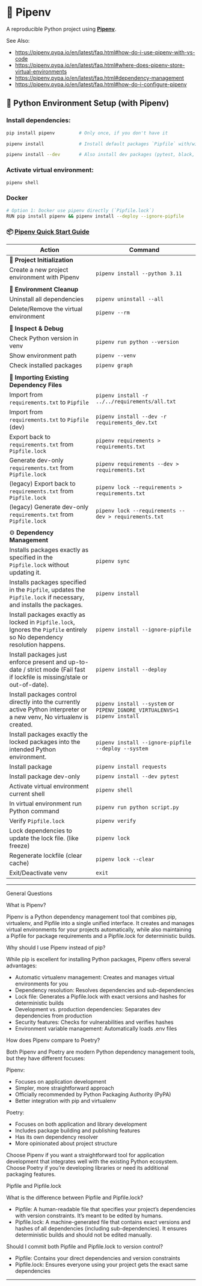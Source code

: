 # 🧪 Pipenv

A reproducible Python project using [**Pipenv**](https://pipenv.pypa.io).

See Also:
- https://pipenv.pypa.io/en/latest/faq.html#how-do-i-use-pipenv-with-vs-code
- https://pipenv.pypa.io/en/latest/faq.html#where-does-pipenv-store-virtual-environments
- https://pipenv.pypa.io/en/latest/faq.html#dependency-management
- https://pipenv.pypa.io/en/latest/faq.html#how-do-i-configure-pipenv


## 🐍 Python Environment Setup (with Pipenv)

### Install dependencies:

```bash
pip install pipenv         # Only once, if you don't have it
```

```bash
pipenv install             # Install default packages `Pipfile` with/without `Pipfile.lock`
```

```bash
pipenv install --dev       # Also install dev packages (pytest, black, etc.)
```

### Activate virtual environment:

```bash
pipenv shell
```

### Docker

```bash
# Option 1: Docker use pipenv directly (`Pipfile.lock`)
RUN pip install pipenv && pipenv install --deploy --ignore-pipfile
```

### 📦 [Pipenv Quick Start Guide][quick_start]

[quick_start]: https://pipenv.pypa.io/en/latest/quick_start.html

| **Action**                                                                                                                 | **Command**                                                                       |
|----------------------------------------------------------------------------------------------------------------------------|-----------------------------------------------------------------------------------|
| 🧩 **Project Initialization**                                                                                              |                                                                                   |
| Create a new project environment with Pipenv                                                                               | `pipenv install --python 3.11`                                                    |
|                                                                                                                            |                                                                                   |
| 🧼 **Environment Cleanup**                                                                                                 |                                                                                   |
| Uninstall all dependencies                                                                                                 | `pipenv uninstall --all`                                                          |
| Delete/Remove the virtual environment                                                                                      | `pipenv --rm`                                                                     |
|                                                                                                                            |                                                                                   |
| 🔎 **Inspect & Debug**                                                                                                     |                                                                                   |
| Check Python version in venv                                                                                               | `pipenv run python --version`                                                     |
| Show environment path                                                                                                      | `pipenv --venv`                                                                   |
| Check installed packages                                                                                                   | `pipenv graph`                                                                    |
|                                                                                                                            |                                                                                   |
| 🧩 **Importing Existing Dependency Files**                                                                                 |                                                                                   |
| Import from `requirements.txt` to `Pipfile`                                                                                | `pipenv install -r ../../requirements/all.txt`                                    |
| Import from `requirements.txt` to `Pipfile` (dev)                                                                          | `pipenv install --dev -r requirements_dev.txt`                                    |
| Export back to `requirements.txt` from `Pipfile.lock`                                                                      | `pipenv requirements > requirements.txt`                                          |
| Generate dev-only `requirements.txt` from `Pipfile.lock`                                                                   | `pipenv requirements --dev > requirements.txt`                                    |
| (legacy) Export back to `requirements.txt` from `Pipfile.lock`                                                             | `pipenv lock --requirements > requirements.txt`                                   |
| (legacy) Generate dev-only `requirements.txt` from `Pipfile.lock`                                                          | `pipenv lock --requirements --dev > requirements.txt`                             |
|                                                                                                                            |                                                                                   |
| ⚙️ **Dependency Management**                                                                                               |                                                                                   |
| Installs packages exactly as specified in the `Pipfile.lock` without updating it.                                          | `pipenv sync`                                                                     |
| Installs packages specified in the `Pipfile`, updates the `Pipfile.lock` if necessary, and installs the packages.          | `pipenv install`                                                                  |
| Install packages exactly as locked in `Pipfile.lock`, Ignores the `Pipfile` entirely so No dependency resolution happens.  | `pipenv install --ignore-pipfile`                                                 |
| Install packages just enforce present and up-to-date / strict mode (Fail fast if lockfile is missing/stale or out-of-date).| `pipenv install --deploy`                                                         |
| Install packages control directly into the currently active Python interpreter or a new venv, No virtualenv is created.    | `pipenv install --system` or `PIPENV_IGNORE_VIRTUALENVS=1 pipenv install`         |
| Install packages exactly the locked packages into the intended Python environment.                                         | `pipenv install --ignore-pipfile --deploy --system`                               |
| Install package                                                                                                            | `pipenv install requests`                                                         |
| Install package dev-only                                                                                                   | `pipenv install --dev pytest`                                                     |
| Activate virtual environment current shell                                                                                 | `pipenv shell`                                                                    |
| In virtual environment run Python command                                                                                  | `pipenv run python script.py`                                                     |
| Verify `Pipfile.lock`                                                                                                      | `pipenv verify`                                                                   |
| Lock dependencies to update the lock file. (like freeze)                                                                   | `pipenv lock`                                                                     |
| Regenerate lockfile (clear cache)                                                                                          | `pipenv lock --clear`                                                             |
| Exit/Deactivate venv                                                                                                       | `exit`                                                                            |

---

General Questions

What is Pipenv?

Pipenv is a Python dependency management tool that combines pip, virtualenv, and Pipfile into a single unified interface. It creates and manages virtual environments for your projects automatically, while also maintaining a Pipfile for package requirements and a Pipfile.lock for deterministic builds.

Why should I use Pipenv instead of pip?

While pip is excellent for installing Python packages, Pipenv offers several advantages:
* Automatic virtualenv management: Creates and manages virtual environments for you
* Dependency resolution: Resolves dependencies and sub-dependencies
* Lock file: Generates a Pipfile.lock with exact versions and hashes for deterministic builds
* Development vs. production dependencies: Separates dev dependencies from production
* Security features: Checks for vulnerabilities and verifies hashes
* Environment variable management: Automatically loads .env files

How does Pipenv compare to Poetry?

Both Pipenv and Poetry are modern Python dependency management tools, but they have different focuses:

Pipenv:
* Focuses on application development
* Simpler, more straightforward approach
* Officially recommended by Python Packaging Authority (PyPA)
* Better integration with pip and virtualenv

Poetry:
* Focuses on both application and library development
* Includes package building and publishing features
* Has its own dependency resolver
* More opinionated about project structure

Choose Pipenv if you want a straightforward tool for application development that integrates well with the existing Python ecosystem. Choose Poetry if you’re developing libraries or need its additional packaging features.

Pipfile and Pipfile.lock

What is the difference between Pipfile and Pipfile.lock?
- Pipfile: A human-readable file that specifies your project’s dependencies with version constraints. It’s meant to be edited by humans.
- Pipfile.lock: A machine-generated file that contains exact versions and hashes of all dependencies (including sub-dependencies). It ensures deterministic builds and should not be edited manually.

Should I commit both Pipfile and Pipfile.lock to version control?
- Pipfile: Contains your direct dependencies and version constraints
- Pipfile.lock: Ensures everyone using your project gets the exact same dependencies

---
